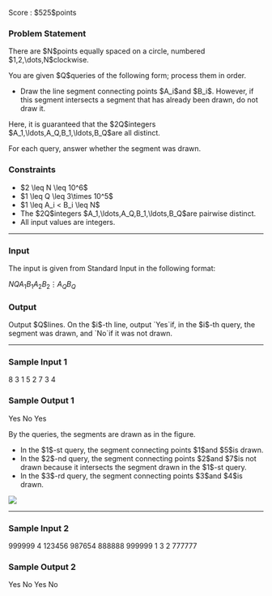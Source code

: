 
<div>

<span>

<span>

<p>
Score : $525$points
</p>

<div>

<section>

### **Problem Statement**

<p>
There are $N$points equally spaced on a circle, numbered $1,2,\dots,N$clockwise.
</p>

<p>
You are given $Q$queries of the following form; process them in order.
</p>

<ul>

<li>
Draw the line segment connecting points $A_i$and $B_i$. However, if this segment intersects a segment that has already been drawn, do not draw it.
</li>

</ul>

<p>
Here, it is guaranteed that the $2Q$integers $A_1,\ldots,A_Q,B_1,\ldots,B_Q$are all distinct.
</p>

<p>
For each query, answer whether the segment was drawn.
</p>

</section>

</div>

<div>

<section>

### **Constraints**

<ul>

<li>
$2 \leq N \leq 10^6$
</li>

<li>
$1 \leq Q \leq 3\times 10^5$
</li>

<li>
$1 \leq A_i < B_i \leq N$
</li>

<li>
The $2Q$integers $A_1,\ldots,A_Q,B_1,\ldots,B_Q$are pairwise distinct.
</li>

<li>
All input values are integers.
</li>

</ul>

</section>

</div>

---

<div>

<div>

<section>

### **Input**

<p>
The input is given from Standard Input in the following format:
</p>

<div>

$N$$Q$$A_1$$B_1$$A_2$$B_2$$\vdots$$A_Q$$B_Q$
</div>

</section>

</div>

<div>

<section>

### **Output**

<p>
Output $Q$lines.
On the $i$-th line, output `Yes`if, in the $i$-th query, the segment was drawn, and `No`if it was not drawn.
</p>

</section>

</div>

</div>

---

<div>

<section>

### **Sample Input 1**

<div>

8 3
1 5
2 7
3 4

</div>

</section>

</div>

<div>

<section>

### **Sample Output 1**

<div>

Yes
No
Yes

</div>

<p>
By the queries, the segments are drawn as in the figure.
</p>

<ul>

<li>
In the $1$-st query, the segment connecting points $1$and $5$is drawn.
</li>

<li>
In the $2$-nd query, the segment connecting points $2$and $7$is not drawn because it intersects the segment drawn in the $1$-st query.
</li>

<li>
In the $3$-rd query, the segment connecting points $3$and $4$is drawn.
</li>

</ul>

<p>

<img src="https://img.atcoder.jp/abc424/da7d251baf0dbd538951f53fa04bb155.png">

</img>

</p>

</section>

</div>

---

<div>

<section>

### **Sample Input 2**

<div>

999999 4
123456 987654
888888 999999
1 3
2 777777

</div>

</section>

</div>

<div>

<section>

### **Sample Output 2**

<div>

Yes
No
Yes
No

</div>

</section>

</div>

</span>

</span>

</div>
